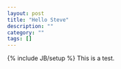 ```yaml
---
layout: post
title: "Hello Steve"
description: ""
category: ""
tags: []
---
```

{% include JB/setup %}
This is a test.

<noscript>
<script src="https://gist.github.com/srhopkins/6590285.js"></script>
</noscript>
